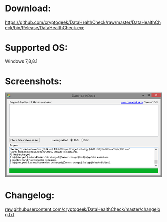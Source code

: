 # Download:
https://github.com/cryptogeek/DataHealthCheck/raw/master/DataHealthCheck/bin/Release/DataHealthCheck.exe
# Supported OS: 
Windows 7,8,8.1
# Screenshots:
![DataHealthCheck](https://raw.githubusercontent.com/cryptogeek/DataHealthCheck/master/screenshot.png)
# Changelog:
<a href="https://raw.githubusercontent.com/cryptogeek/DataHealthCheck/master/changelog.txt" target="_blank">raw.githubusercontent.com/cryptogeek/DataHealthCheck/master/changelog.txt</a>
